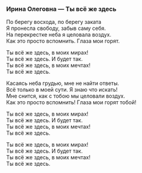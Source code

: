 ### Ирина Олеговна — Ты всё же здесь  

По берегу восхода, по берегу заката  
Я пронесла свободу, забыв саму себя.  
На перекрестке неба я целовала воздух.  
Как это просто вспомнить. Глаза мои горят.  

Ты всё же здесь, в моих мирах!  
Ты всё же здесь. И будет так.  
Ты всё же здесь, в моих мечтах!  
Ты всё же здесь.  

Касаясь неба грудью, мне не найти ответы.  
Всё только в моей сути. Я знаю что искать!  
Мне снится, как с тобою мы целовали воздух.  
Как это просто вспомнить! Глаза мои горят тобой!  

Ты всё же здесь, в моих мирах!  
Ты всё же здесь. И будет так.  
Ты всё же здесь, в моих мечтах!  
Ты всё же здесь.  

Ты всё же здесь, в моих мирах!  
Ты всё же здесь. И будет так.  
Ты всё же здесь, в моих мечтах!  
Ты всё же здесь.  
